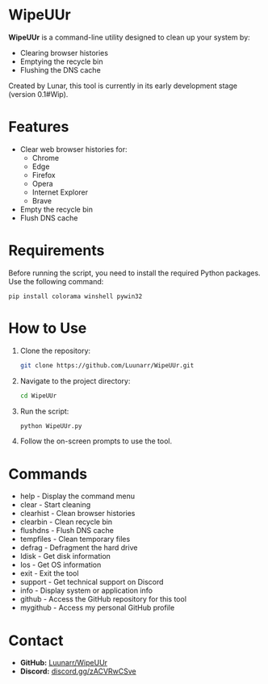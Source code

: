 
#                 WipeUUr


**WipeUUr** is a command-line utility designed to clean up your system by:
- Clearing browser histories
- Emptying the recycle bin
- Flushing the DNS cache

Created by Lunar, this tool is currently in its early development stage (version 0.1#Wip).

# Features
- Clear web browser histories for:
  - Chrome
  - Edge
  - Firefox
  - Opera
  - Internet Explorer
  - Brave
- Empty the recycle bin
- Flush DNS cache

# Requirements
Before running the script, you need to install the required Python packages. Use the following command:

    pip install colorama winshell pywin32

# How to Use
1. Clone the repository:

    ```bash
    git clone https://github.com/Luunarr/WipeUUr.git
    ```

2. Navigate to the project directory:

    ```bash
    cd WipeUUr
    ```

3. Run the script:

    ```bash
    python WipeUUr.py
    ```

4. Follow the on-screen prompts to use the tool.

# Commands
- help      - Display the command menu
- clear     - Start cleaning
- clearhist - Clean browser histories
- clearbin  - Clean recycle bin
- flushdns  - Flush DNS cache
- tempfiles - Clean temporary files
- defrag    - Defragment the hard drive
- Idisk     - Get disk information
- Ios       - Get OS information
- exit      - Exit the tool
- support   - Get technical support on Discord
- info      - Display system or application info
- github    - Access the GitHub repository for this tool
- mygithub  - Access my personal GitHub profile

# Contact
- **GitHub:** [Luunarr/WipeUUr](https://github.com/Luunarr/WipeUUr)
- **Discord:** [discord.gg/zACVRwCSve](https://discord.gg/zACVRwCSve)

